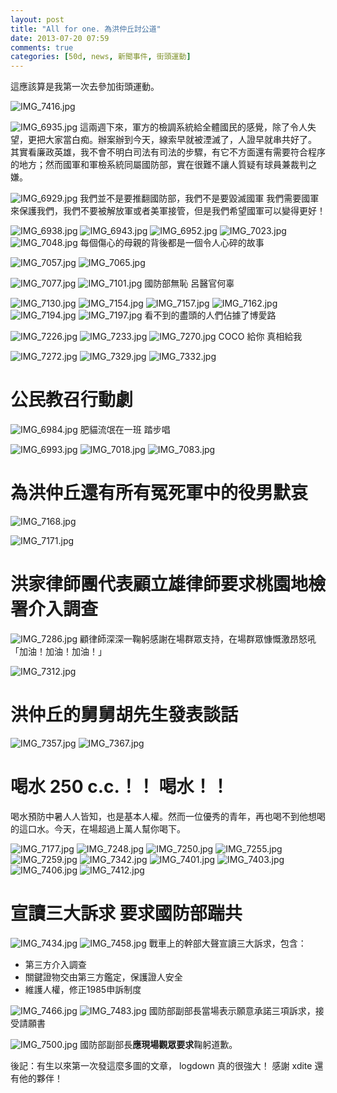```yaml
---
layout: post
title: "All for one. 為洪仲丘討公道"
date: 2013-07-20 07:59
comments: true
categories: [50d, news, 新聞事件, 街頭運動]
---
```

這應該算是我第一次去參加街頭運動。

![IMG_7416.jpg](/assets/img/2013/kb6HpQLnSyeD9MnEqP12_IMG_7416.jpg)
<!--more-->
![IMG_6935.jpg](/assets/img/2013/Gi5f1NUqQFmo7fkrK0eR_IMG_6935.jpg)
這兩週下來，軍方的檢調系統給全體國民的感覺，除了令人失望，更把大家當白痴。辦案辦到今天，線索早就被湮滅了，人證早就串共好了。 其實看廉政英雄，我不會不明白司法有司法的步驟，有它不方面還有需要符合程序的地方；然而國軍和軍檢系統同屬國防部，實在很難不讓人質疑有球員兼裁判之嫌。

![IMG_6929.jpg](/assets/img/2013/33v7NvMTnWVKLm1jFADA_IMG_6929.jpg)
我們並不是要推翻國防部，我們不是要毀滅國軍
我們需要國軍來保護我們，我們不要被解放軍或者美軍接管，但是我們希望國軍可以變得更好！


![IMG_6938.jpg](/assets/img/2013/K6YsMqQAKQHE2KGaKQHw_IMG_6938.jpg)
![IMG_6943.jpg](/assets/img/2013/Nm7qchHERkeUuUK68GDF_IMG_6943.jpg)
![IMG_6952.jpg](/assets/img/2013/WNQuHVdMRhCJ8MuGfpIf_IMG_6952.jpg)
![IMG_7023.jpg](/assets/img/2013/8kJDQZf0TdKPdv6DKh73_IMG_7023.jpg)
![IMG_7048.jpg](/assets/img/2013/w6P0LpvRRyi6l03e91sb_IMG_7048.jpg)
每個傷心的母親的背後都是一個令人心碎的故事

![IMG_7057.jpg](/assets/img/2013/6XYmzgVYSmWlA7ZZQIYA_IMG_7057.jpg)
![IMG_7065.jpg](/assets/img/2013/NxITs95FQNu7WnsoelvW_IMG_7065.jpg)

![IMG_7077.jpg](/assets/img/2013/FKocllzATgbwgDZeK753_IMG_7077.jpg)
![IMG_7101.jpg](/assets/img/2013/TyuRg0gTiCvFKrGRjvlU_IMG_7101.jpg)
國防部無恥 呂醫官何辜

![IMG_7130.jpg](/assets/img/2013/itIT7Fz3RogjjqsAVBgZ_IMG_7130.jpg)
![IMG_7154.jpg](/assets/img/2013/GtI24Xe0Te6mqg5HpnO4_IMG_7154.jpg)
![IMG_7157.jpg](/assets/img/2013/boo8lKhyQba9dw8cLeKy_IMG_7157.jpg)
![IMG_7162.jpg](/assets/img/2013/v9d9VtpQASLbschtv41g_IMG_7162.jpg)
![IMG_7194.jpg](/assets/img/2013/s7hLwy32Rd2z5hZqdNLH_IMG_7194.jpg)
![IMG_7197.jpg](/assets/img/2013/qm4YffrYRbKBaFq35FuT_IMG_7197.jpg)
看不到的盡頭的人們佔據了博愛路

![IMG_7226.jpg](/assets/img/2013/mdxW2Vm1TVyIJc9larBE_IMG_7226.jpg)
![IMG_7233.jpg](/assets/img/2013/sw5TTbPQz2WLOyZtC85E_IMG_7233.jpg)
![IMG_7270.jpg](/assets/img/2013/epOYXkcTRJW4yItzUVty_IMG_7270.jpg)
COCO 給你 真相給我

![IMG_7272.jpg](/assets/img/2013/AIkADORPQumnS6tq7ZHw_IMG_7272.jpg)
![IMG_7329.jpg](/assets/img/2013/8scTthQbQdeBeQk47K0U_IMG_7329.jpg)
![IMG_7332.jpg](/assets/img/2013/UxJLiFVlSyazwgUjNRd1_IMG_7332.jpg)
# 公民教召行動劇

![IMG_6984.jpg](/assets/img/2013/8Gf94psrQVuJWYgybzzx_IMG_6984.jpg)
肥貓流氓在一班 踏步唱

![IMG_6993.jpg](/assets/img/2013/9WnugrHMRDiOKfoJxnX0_IMG_6993.jpg)
![IMG_7018.jpg](/assets/img/2013/0SQEAA7URP2osQ9I1cP8_IMG_7018.jpg)
![IMG_7083.jpg](/assets/img/2013/kzqDgtaVTYqTdrmv6nDH_IMG_7083.jpg)
# 為洪仲丘還有所有冤死軍中的役男默哀

![IMG_7168.jpg](/assets/img/2013/I0cUnHrtTwCZU54HRKPh_IMG_7168.jpg)

![IMG_7171.jpg](/assets/img/2013/80TOD04ER3evfBIlaARc_IMG_7171.jpg)
# 洪家律師團代表顧立雄律師要求桃園地檢署介入調查

![IMG_7286.jpg](/assets/img/2013/ZbzGjnJATja8E0xtl1gG_IMG_7286.jpg)
顧律師深深一鞠躬感謝在場群眾支持，在場群眾慷慨激昂怒吼「加油！加油！加油！」

![IMG_7312.jpg](/assets/img/2013/d0eIvCxITwyFgWnoxvtu_IMG_7312.jpg)
# 洪仲丘的舅舅胡先生發表談話

![IMG_7357.jpg](/assets/img/2013/G6Lt76fTuGt6ODy4xzt0_IMG_7357.jpg)
![IMG_7367.jpg](/assets/img/2013/evIo3WkTrCsASkBzYDAY_IMG_7367.jpg)
# 喝水 250 c.c.！！ 喝水！！

喝水預防中暑人人皆知，也是基本人權。然而一位優秀的青年，再也喝不到他想喝的這口水。今天，在場超過上萬人幫你喝下。

![IMG_7177.jpg](/assets/img/2013/LcTP1HleTYWY8GghQnhX_IMG_7177.jpg)
![IMG_7248.jpg](/assets/img/2013/PaOpLRsqRhKsiHTa3b9l_IMG_7248.jpg)
![IMG_7250.jpg](/assets/img/2013/E1UDeb2ATB6KtSVUOGET_IMG_7250.jpg)
![IMG_7255.jpg](/assets/img/2013/mNaGa4jdQ1G9ovu1clWJ_IMG_7255.jpg)
![IMG_7259.jpg](/assets/img/2013/I5X5PTcGTLSBzyn5b9H8_IMG_7259.jpg)
![IMG_7342.jpg](/assets/img/2013/GdIIHkS3G7nhuKiup0gh_IMG_7342.jpg)
![IMG_7401.jpg](/assets/img/2013/vlNzaVLGSZO989mrDZYg_IMG_7401.jpg)
![IMG_7403.jpg](/assets/img/2013/SBlm3T2b52D15ICUsQW9_IMG_7403.jpg)
![IMG_7406.jpg](/assets/img/2013/6ZJLuEST3qPt6fSXLn3X_IMG_7406.jpg)
![IMG_7412.jpg](/assets/img/2013/gixZLqzSQ86xaVQLosDK_IMG_7412.jpg)
# 宣讀三大訴求 要求國防部踹共

![IMG_7434.jpg](/assets/img/2013/Yygc5Q5rTIf9OyEL3c1D_IMG_7434.jpg)
![IMG_7458.jpg](/assets/img/2013/HFPQkyOfS0aiqldovAQz_IMG_7458.jpg)
戰車上的幹部大聲宣讀三大訴求，包含：
- 第三方介入調查
- 關鍵證物交由第三方鑑定，保護證人安全
- 維護人權，修正1985申訴制度

![IMG_7466.jpg](/assets/img/2013/16TaFTRjR9asdtbCDUmC_IMG_7466.jpg)
![IMG_7483.jpg](/assets/img/2013/xEal2V3FRwKj4gPQvgnh_IMG_7483.jpg)
國防部副部長當場表示願意承諾三項訴求，接受請願書

![IMG_7500.jpg](/assets/img/2013/BSxtfBORoeWmCbgZY8og_IMG_7500.jpg)
國防部副部長**應現場觀眾要求**鞠躬道歉。

後記：有生以來第一次發這麼多圖的文章， logdown 真的很強大！ 感謝 xdite 還有他的夥伴！